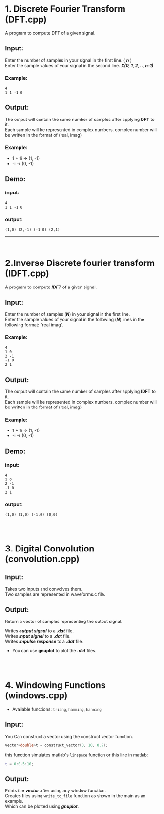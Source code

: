# 1. Discrete Fourier Transform (DFT.cpp)
A program to compute DFT of a given signal.

## Input:
Enter the number of samples in your signal in the first line.  ( ***n*** )  
Enter the sample values of your signal in the second line.  ***X(0, 1, 2, .., n-1)***

### Example: 
```
4
1 1 -1 0 
```
## Output:
The output will contain the same number of samples after applying **DFT** to it.  
Each sample will be represented in complex numbers.
complex number will be written in the format of (real, imag).
### Example:
- 1 + 1i &rarr; (1, -1)
- -i     &rarr; (0, -1)

## Demo:
### input:
```
4
1 1 -1 0 
```
### output:
```
(1,0) (2,-1) (-1,0) (2,1) 
```

---------------------------

<br/>

# 2.Inverse Discrete fourier transform (IDFT.cpp)
A program to compute ***IDFT*** of a given signal.

## Input:
Enter the number of samples (***N***) in your signal in the first line.  
Enter the sample values of your signal in the following (***N***) lines in the following format: "real imag".

### Example: 
```
4
1 0 
2 -1
-1 0  
2 1 
```
## Output:
The output will contain the same number of samples after applying **IDFT** to it.  
Each sample will be represented in complex numbers.
complex number will be written in the format of (real, imag).
### Example:
- 1 + 1i &rarr; (1, -1)
- -i     &rarr; (0, -1)

## Demo:
### input:
```
4
1 0 
2 -1
-1 0  
2 1 
```
### output:
```
(1,0) (1,0) (-1,0) (0,0) 
```

<br> <br/>

# 3. Digital Convolution (convolution.cpp)

## Input:
Takes two inputs and convolves them.  
Two samples are represented in waveforms.c file.

## Output: 
Return a vector of samples representing the output signal.

Writes ***output signal*** to a ***.dat*** file.  
Writes ***input signal*** to a ***.dat*** file.  
Writes ***impulse response*** to a ***.dat*** file.  

- You can use **gnuplot** to plot the ***.dat*** files.  
  
<br> <br/>

# 4. Windowing Functions (windows.cpp)

- Available functions: ```triang```, ```hamming```, ``hanning``.  

## Input:
You Can construct a vector using the construct vector function.  
``` cpp
vector<double>t = construct_vector(0, 10, 0.5);
```
this function simulates matlab's ```linspace``` function or this line in matlab: 
``` matlab
t = 0:0.5:10;
```

## Output: 
Prints the ***vector*** after using any window function.  
Creates files using ```write_to_file``` function as shown in the main as an example.    
Which can be plotted using ***gnuplot***.  